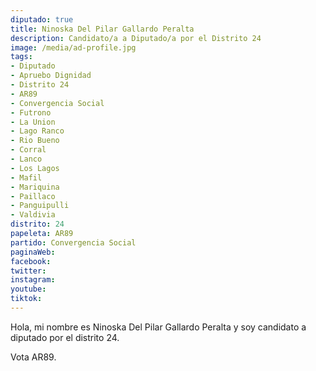 ```yaml
---
diputado: true
title: Ninoska Del Pilar Gallardo Peralta
description: Candidato/a a Diputado/a por el Distrito 24
image: /media/ad-profile.jpg
tags:
- Diputado
- Apruebo Dignidad
- Distrito 24
- AR89
- Convergencia Social
- Futrono
- La Union
- Lago Ranco
- Rio Bueno
- Corral
- Lanco
- Los Lagos
- Mafil
- Mariquina
- Paillaco
- Panguipulli
- Valdivia
distrito: 24
papeleta: AR89
partido: Convergencia Social
paginaWeb:
facebook:
twitter:
instagram:
youtube:
tiktok:
---
```

Hola, mi nombre es Ninoska Del Pilar Gallardo Peralta y soy candidato a diputado por el distrito 24.

Vota AR89.
